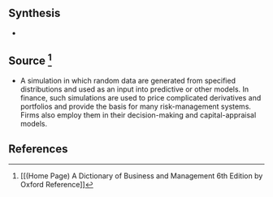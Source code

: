 ## Synthesis
- 
## Source [^1]
- A simulation in which random data are generated from specified distributions and used as an input into predictive or other models. In finance, such simulations are used to price complicated derivatives and portfolios and provide the basis for many risk-management systems. Firms also employ them in their decision-making and capital-appraisal models.
## References

[^1]: [[(Home Page) A Dictionary of Business and Management 6th Edition by Oxford Reference]]